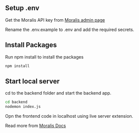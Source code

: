 ## Setup .env

Get the Moralis API key from [Moralis admin page](https://admin.moralis.io/web3apis)

Rename the .env.example to .env and add the required secrets.

## Install Packages

Run npm install to install the packages

```bash
npm install
```

## Start local server

cd to the backend folder and start the backend app.

```bash
cd backend
nodemon index.js
```

Opn the frontend code in localhost using live server extension.

Read more from [Moralis Docs](https://docs.moralis.io/)
